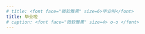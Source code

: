 ```yaml
---
# title: <font face="微软雅黑" size=6>毕业啦</font>
title: 毕业啦
# caption: <font face="微软雅黑" size=4> o-o </font>
---
```

